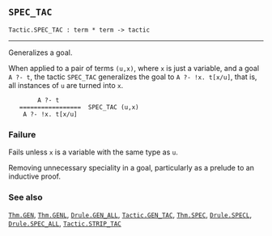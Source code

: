 ## `SPEC_TAC`

``` hol4
Tactic.SPEC_TAC : term * term -> tactic
```

------------------------------------------------------------------------

Generalizes a goal.

When applied to a pair of terms `(u,x)`, where `x` is just a variable,
and a goal `A ?- t`, the tactic `SPEC_TAC` generalizes the goal to
`A ?- !x. t[x/u]`, that is, all instances of `u` are turned into `x`.

``` hol4
        A ?- t
   =================  SPEC_TAC (u,x)
    A ?- !x. t[x/u]
```

### Failure

Fails unless `x` is a variable with the same type as `u`.

Removing unnecessary speciality in a goal, particularly as a prelude to
an inductive proof.

### See also

[`Thm.GEN`](#Thm.GEN), [`Thm.GENL`](#Thm.GENL),
[`Drule.GEN_ALL`](#Drule.GEN_ALL), [`Tactic.GEN_TAC`](#Tactic.GEN_TAC),
[`Thm.SPEC`](#Thm.SPEC), [`Drule.SPECL`](#Drule.SPECL),
[`Drule.SPEC_ALL`](#Drule.SPEC_ALL),
[`Tactic.STRIP_TAC`](#Tactic.STRIP_TAC)
